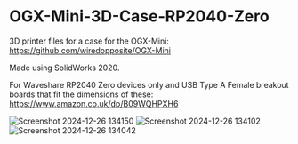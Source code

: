 # OGX-Mini-3D-Case-RP2040-Zero
3D printer files for a case for the OGX-Mini: https://github.com/wiredopposite/OGX-Mini

Made using SolidWorks 2020.

For Waveshare RP2040 Zero devices only and USB Type A Female breakout boards that fit the dimensions of these:
https://www.amazon.co.uk/dp/B09WQHPXH6

![Screenshot 2024-12-26 134150](https://github.com/user-attachments/assets/cdf72306-3b5e-499d-95cb-3104ea57d236)
![Screenshot 2024-12-26 134102](https://github.com/user-attachments/assets/4e18fb3d-1171-491a-b34a-fd86f4c4f62e)
![Screenshot 2024-12-26 134042](https://github.com/user-attachments/assets/26659662-2a13-4b79-a55f-634be47d1aaf)
